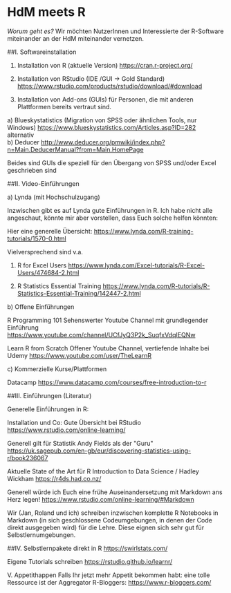 # HdM meets R

*Worum geht es?*
Wir möchten NutzerInnen und Interessierte der R-Software miteinander an der HdM miteinander vernetzen.


##I. Softwareinstallation

1. Installation von R (aktuelle Version)
https://cran.r-project.org/

2. Installation von RStudio (IDE /GUI -> Gold Standard)
https://www.rstudio.com/products/rstudio/download/#download

3. Installation von Add-ons (GUIs) für Personen, die mit anderen Plattformen bereits vertraut sind.

a) Blueskystatistics (Migration von SPSS oder ähnlichen Tools, nur Windows)
https://www.blueskystatistics.com/Articles.asp?ID=282  
alternativ  
b) Deducer http://www.deducer.org/pmwiki/index.php?n=Main.DeducerManual?from=Main.HomePage

Beides sind GUIs die speziell für den Übergang von SPSS und/oder Excel geschrieben sind

##II. Video-Einführungen 

a) Lynda (mit Hochschulzugang)

Inzwischen gibt es auf Lynda gute Einführungen in R. Ich habe nicht alle angeschaut, könnte mir aber vorstellen, dass Euch solche helfen könnten:

Hier eine generelle Übersicht:
https://www.lynda.com/R-training-tutorials/1570-0.html

Vielversprechend sind v.a.

1. R for Excel Users
https://www.lynda.com/Excel-tutorials/R-Excel-Users/474684-2.html

2. R Statistics Essential Training
https://www.lynda.com/R-tutorials/R-Statistics-Essential-Training/142447-2.html

b) Offene Einführungen

R Programming 101
Sehenswerter Youtube Channel mit grundlegender Einführung
https://www.youtube.com/channel/UCfJyQ3P2k_SuqfxVdqIEQNw

Learn R from Scratch
Offener Youtube Channel, vertiefende Inhalte bei Udemy
https://www.youtube.com/user/TheLearnR

c) Kommerzielle Kurse/Plattformen

Datacamp
https://www.datacamp.com/courses/free-introduction-to-r


##III. Einführungen (Literatur)

Generelle Einführungen in R: 

Installation und Co:
Gute Übersicht bei RStudio
https://www.rstudio.com/online-learning/

Generell gilt für Statistik Andy Fields als der "Guru"
https://uk.sagepub.com/en-gb/eur/discovering-statistics-using-r/book236067

Aktuelle State of the Art für R
Introduction to Data Science / Hadley Wickham
https://r4ds.had.co.nz/

Generell würde ich Euch eine frühe Auseinandersetzung mit Markdown ans Herz legen!
https://www.rstudio.com/online-learning/#Markdown

Wir (Jan, Roland und ich) schreiben inzwischen komplette R Notebooks in Markdown (in sich geschlossene Codeumgebungen, in denen der Code direkt ausgegeben wird) für die Lehre. Diese eignen sich sehr gut für Selbstlernumgebungen.

##IV. Selbstlernpakete direkt in R
https://swirlstats.com/

Eigene Tutorials schreiben
https://rstudio.github.io/learnr/

V. Appetithappen
Falls Ihr jetzt mehr Appetit bekommen habt: eine tolle Ressource ist der Aggregator R-Bloggers:
https://www.r-bloggers.com/
